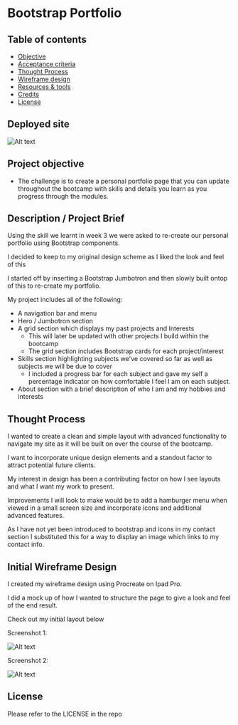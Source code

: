 # Bootstrap Portfolio

## Table of contents

- [Objective](#Project-objective)
- [Acceptance criteria](#Description)
- [Thought Process](#Thought-process)
- [Wireframe design](#Initial-wireframe-design)
- [Resources & tools](#Resources)
- [Credits](#Credits)
- [License](#License)

## Deployed site

![Alt text](./assets/images/final%20screenshot.png)

## Project objective

- The challenge is to create a personal portfolio page that you can update throughout the bootcamp with skills and details you learn as you progress through the modules.

## Description / Project Brief

Using the skill we learnt in week 3 we were asked to re-create our personal portfolio using Bootstrap components.

I decided to keep to my original design scheme as I liked the look and feel of this

I started off by inserting a Bootstrap Jumbotron and then slowly built ontop of this to re-create my portfolio.

My project includes all of the following:

- A navigation bar and menu
- Hero / Jumbotron section
- A grid section which displays my past projects and Interests
  - This will later be updated with other projects I build within the bootcamp
  - The grid section includes Bootstrap cards for each project/interest
- Skills section highlighting subjects we've covered so far as well as subjects we will be due to cover
  - I included a progress bar for each subject and gave my self a percentage indicator on how comfortable I feel I am on each subject.
- About section with a brief description of who I am and my hobbies and interests

## Thought Process

I wanted to create a clean and simple layout with advanced functionality to navigate my site as it will be built on over the course of the bootcamp.

I want to incorporate unique design elements and a standout factor to attract potential future clients.

My interest in design has been a contributing factor on how I see layouts and what I want my work to present.

Improvements I will look to make would be to add a hamburger menu when viewed in a small screen size and incorporate icons and additional advanced features.

As I have not yet been introduced to bootstrap and icons in my contact section I substituted this for a way to display an image which links to my contact info.

## Initial Wireframe Design

I created my wireframe design using Procreate on Ipad Pro.

I did a mock up of how I wanted to structure the page to give a look and feel of the end result.

Check out my initial layout below

Screenshot 1:

![Alt text](../Bootstrap-Portfolio/images/BS%20wire%202.jpg)

Screenshot 2:

![Alt text](../Bootstrap-Portfolio/images/BS%20wire1.jpg)

## License

Please refer to the LICENSE in the repo
